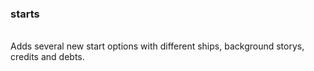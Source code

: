 ### starts <br>
<br>
Adds several new start options with different ships, background storys, credits and debts.<br>

